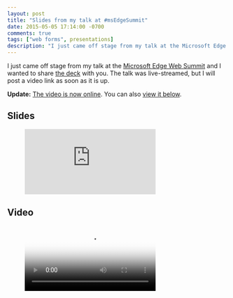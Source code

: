 ```yaml
---
layout: post
title: "Slides from my talk at #msEdgeSummit"
date: 2015-05-05 17:14:00 -0700
comments: true
tags: ["web forms", presentations]
description: "I just came off stage from my talk at the Microsoft Edge Web Summit and I wanted to share the deck with you. The talk was live-streamed, but I will post a video link as soon as it is up."
---
```


I just came off stage from my talk at the [Microsoft Edge Web Summit](https://channel9.msdn.com/Events/WebPlatformSummit/2015) and I wanted to share [the deck](/notebook/slides-from-my-talk-at-number-msedgesummit/#figure-2015-05-05-01) with you. The talk was live-streamed, but I will post a video link as soon as it is up.

**Update:** [The video is now online](https://channel9.msdn.com/Events/WebPlatformSummit/2015/Falling-in-love-with-forms). You can also [view it below](/notebook/slides-from-my-talk-at-number-msedgesummit/#figure-2015-05-05-02).

<!-- more -->

## Slides

<figure class="video-embed video-embed--16x9" id="figure-2015-05-05-01">  
<iframe class="video-embed__video" src="https://www.slideshare.net/slideshow/embed_code/key/H1xKkpN0KIoXq3" frameborder="0"></iframe>  
</figure>

## Video

<figure class="video-embed video-embed--16x9" id="figure-2015-05-05-02">  
<video class="video-embed__video" poster="https://sec.ch9.ms/sessions/websummit/2015/GA05-LG.jpg" controls="">
<source src="https://video.ch9.ms/sessions/websummit/2015/GA05.mp4">
<p>Download it: <a href="https://video.ch9.ms/sessions/websummit/2015/GA05.mp4" download>High Quality MP4</a> or <a href="https://video.ch9.ms/sessions/websummit/2015/GA05-mobile.mp4" download>Low Quality MP4</a></p>
</video>
</figure>

